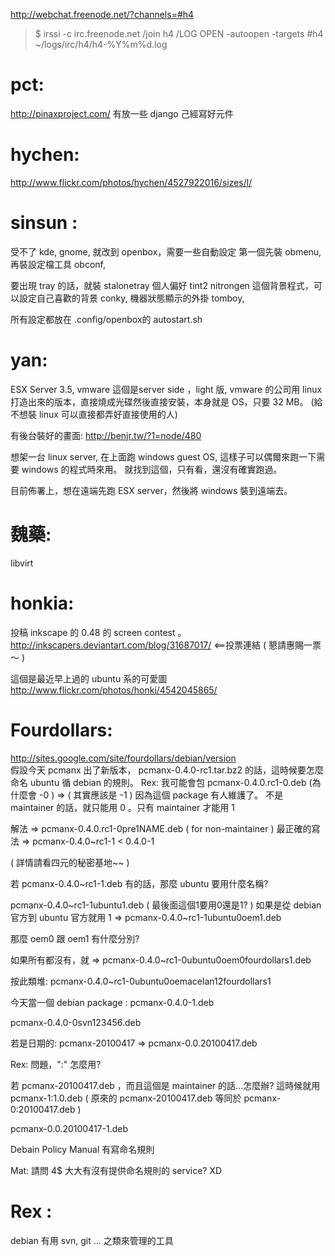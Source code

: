


<http://webchat.freenode.net/?channels=#h4>  
> $ irssi -c irc.freenode.net
> /join h4
> /LOG OPEN -autoopen -targets #h4  ~/logs/irc/h4/h4-%Y%m%d.log


# pct:

<http://pinaxproject.com/>   有放一些 django 己經寫好元件

# hychen:

<http://www.flickr.com/photos/hychen/4527922016/sizes/l/>  

# sinsun :

受不了 kde, gnome, 就改到 openbox，需要一些自動設定
第一個先裝 obmenu, 再裝設定檔工具 obconf, 

要出現 tray 的話，就裝 stalonetray
個人偏好 tint2
nitrongen 這個背景程式，可以設定自己喜歡的背景
conky, 機器狀態顯示的外掛
tomboy,

所有設定都放在 .config/openbox的 autostart.sh

# yan:

ESX Server 3.5, vmware
這個是server side ，light 版, 
vmware 的公司用 linux 打造出來的版本，直接燒成光碟然後直接安裝，本身就是 OS，只要 32 MB。
(給不想裝 linux 可以直接都弄好直接使用的人)

有後台裝好的畫面:
<http://benjr.tw/?1=node/480>  

想架一台 linux server, 在上面跑 windows guest OS, 這樣子可以偶爾來跑一下需要 windows 的程式時來用。
就找到這個，只有看，還沒有確實跑過。

目前佈署上，想在遠端先跑 ESX server，然後將 windows 裝到遠端去。


# 魏藥:

libvirt


# honkia:

投稿 inkscape 的 0.48 的 screen contest 。
<http://inkscapers.deviantart.com/blog/31687017/>    <==投票連結 ( 懇請惠賜一票～ )

這個是最近早上過的 ubuntu 系的可愛圖
<http://www.flickr.com/photos/honki/4542045865/>  

# Fourdollars:

<http://sites.google.com/site/fourdollars/debian/version>  
假設今天 pcmanx 出了新版本， pcmanx-0.4.0-rc1.tar.bz2 的話，這時候要怎麼命名
ubuntu 循 debian 的規則。
Rex: 我可能會包 pcmanx-0.4.0.rc1-0.deb
(為什麼會 -0 ) => ( 其實應該是 -1 )
因為這個 package 有人維護了。
不是 maintainer 的話，就只能用 0 。只有 maintainer 才能用 1

解法 => pcmanx-0.4.0.rc1-0pre1NAME.deb ( for non-maintainer )
最正確的寫法 => pcmanx-0.4.0~rc1-1 < 0.4.0-1

( 詳情請看四元的秘密基地~~ )

若 pcmanx-0.4.0~rc1-1.deb 有的話，那麼 ubuntu 要用什麼名稱?

pcmanx-0.4.0~rc1-1ubuntu1.deb ( 最後面這個1要用0還是1? )
如果是從 debian 官方到 ubuntu 官方就用 1 => pcmanx-0.4.0~rc1-1ubuntu0oem1.deb

那麼 oem0 跟 oem1 有什麼分別?

如果所有都沒有，就 => pcmanx-0.4.0~rc1-0ubuntu0oem0fourdollars1.deb

按此類堆: pcmanx-0.4.0~rc1-0ubuntu0oemacelan12fourdollars1

今天當一個 debian package : pcmanx-0.4.0-1.deb

pcmanx-0.4.0-0svn123456.deb

若是日期的:
pcmanx-20100417 => pcmanx-0.0.20100417.deb

Rex: 問題，":" 怎麼用?

若 pcmanx-20100417.deb ，而且這個是 maintainer 的話...怎麼辦?
這時候就用 pcmanx-1:1.0.deb
( 原來的 pcmanx-20100417.deb 等同於 pcmanx-0:20100417.deb )

pcmanx-0.0.20100417-1.deb

Debain Policy Manual 有寫命名規則

Mat: 請問 4$ 大大有沒有提供命名規則的 service? XD



# Rex :

debian 有用 svn, git ... 之類來管理的工具